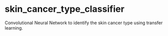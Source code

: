 # skin_cancer_type_classifier
Convolutional Neural Network to identify the skin cancer type using transfer learning.

